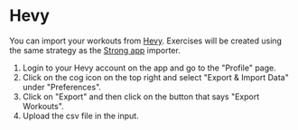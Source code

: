 # Hevy

You can import your workouts from [Hevy](https://www.hevy.com). Exercises will be created
using the same strategy as the [Strong app](./strong-app.md) importer.

1. Login to your Hevy account on the app and go to the "Profile" page.
2. Click on the cog icon on the top right and select "Export & Import Data" under
  "Preferences".
3. Click on "Export" and then click on the button that says "Export Workouts".
4. Upload the csv file in the input.
